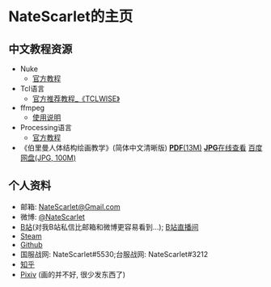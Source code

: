 # NateScarlet的主页

## 中文教程资源

* Nuke
  * [官方教程](Nuke\Written_Tutorials\index.html)
* Tcl语言
  * [官方推荐教程_《TCLWISE》](TCLWISE.html)
* ffmpeg
  * [使用说明](ffmpeg.html)
* Processing语言
  * [官方教程](Processing/Tutorials.html)
* 《伯里曼人体结构绘画教学》(简体中文清晰版) [**PDF**(13M)](伯里曼人体结构绘画教学.pdf)  [**JPG**在线查看](http://pub.manshow.org/vol/4644) [百度网盘(JPG, 100M)](https://pan.baidu.com/share/link?shareid=3915609403&uk=3741681143)

## 个人资料

* 邮箱: NateScarlet@Gmail.com
* 微博: [@NateScarlet](http://weibo.com/natescarlet)
* [B站](http://space.bilibili.com/1962/)(对我B站私信比邮箱和微博更容易看到…); [B站直播间](http://live.bilibili.com/298626)
* [Steam](http://steamcommunity.com/id/NateScarlet)
* [Github](https://github.com/NateScarlet)
* 国服战网: NateScarlet#5530;台服战网: NateScarlet#3212
* [知乎](https://www.zhihu.com/people/NateScarlet)
* [Pixiv](http://www.pixiv.net/member.php?id=789096) (画的并不好, 很少发东西了)